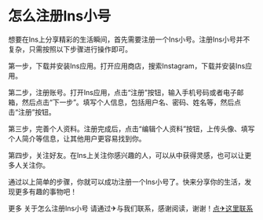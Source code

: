 # 怎么注册Ins小号

想要在Ins上分享精彩的生活瞬间，首先需要注册一个Ins小号。注册Ins小号并不复杂，只需按照以下步骤进行操作即可。

第一步，下载并安装Ins应用。打开应用商店，搜索Instagram，下载并安装Ins应用。

第二步，注册账号。打开Ins应用，点击“注册”按钮，输入手机号码或者电子邮箱，然后点击“下一步”。填写个人信息，包括用户名、密码、姓名等，然后点击“注册”按钮。

第三步，完善个人资料。注册完成后，点击“编辑个人资料”按钮，上传头像、填写个人简介等信息，让其他用户更容易找到你。

第四步，关注好友。在Ins上关注你感兴趣的人，可以从中获得灵感，也可以让更多人关注你。

通过以上简单的步骤，你就可以成功注册一个Ins小号了。快来分享你的生活，发现更多有趣的事物吧！

更多 关于怎么注册Ins小号 请通过✈与我们联系，感谢阅读，谢谢！[点✈这里联系](https://www.k02.cc)